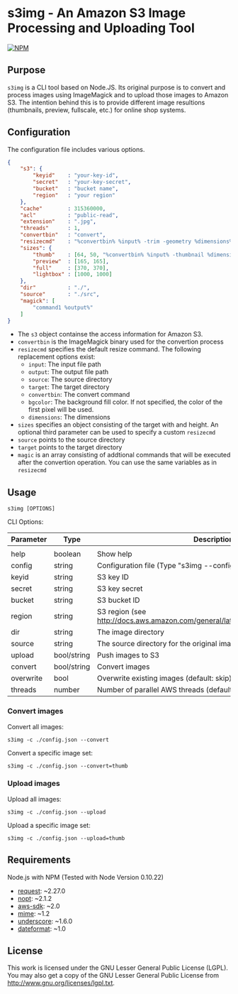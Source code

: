 s3img - An Amazon S3 Image Processing and Uploading Tool
========================================================

[![NPM](https://nodei.co/npm/s3img.png)](https://nodei.co/npm/s3img/)

Purpose
-------

`s3img` is a CLI tool based on Node.JS. Its original purpose is to convert and process images using ImageMagick and to
upload those images to Amazon S3. The intention behind this is to provide different image resultions (thumbnails, preview, fullscale, etc.)
for online shop systems.


Configuration
-------------

The configuration file includes various options.

```json
{
	"s3": {
		"keyid"    : "your-key-id",
		"secret"   : "your-key-secret",
		"bucket"   : "bucket name",
		"region"   : "your region"
	},
	"cache"        : 315360000,
	"acl"          : "public-read",
	"extension"    : ".jpg",
	"threads"      : 1,
	"convertbin"   : "convert",
	"resizecmd"    : "%convertbin% %input% -trim -geometry %dimensions% -gravity center -background %bgcolor% -extent %dimensions% %output%",
	"sizes": {
		"thumb"    : [64, 50, "%convertbin% %input% -thumbnail %dimensions%^ -gravity center -extent %dimensions% %output%"],
		"preview"  : [165, 165],
		"full"     : [370, 370],
		"lightbox" : [1000, 1000]
	},
	"dir"          : "./",
	"source"       : "./src",
	"magick": [
		"command1 %output%"
	]
}
```

* The `s3` object containse the access information for Amazon S3.
* `convertbin` is the ImageMagick binary used for the convertion process
* `resizecmd` specifies the default resize command. The following replacement options exist:
	- `input`: The input file path
	- `output`: The output file path
	- `source`: The source directory
	- `target`: The target directory
	- `convertbin`: The convert command
	- `bgcolor`: The background fill color. If not specified, the color of the first pixel will be used.
	- `dimensions`: The dimensions
* `sizes` specifies an object consisting of the target with and height. An optional third parameter can be used to specify a custom `resizecmd`
* `source` points to the source directory
* `target` points to the target directory
* `magic` is an array consisting of addtional commands that will be executed after the convertion operation.
   You can use the same variables as in `resizecmd`


Usage
-----

```
s3img [OPTIONS]
```

CLI Options:

| Parameter |     Type    |                                    Description                                    |
| --------- | ----------- | --------------------------------------------------------------------------------- |
|           |             |                                                                                   |
| help      | boolean     | Show help                                                                         |
| config    | string      | Configuration file (Type "s3img --config --help" for more)                        |
| keyid     | string      | S3 key ID                                                                         |
| secret    | string      | S3 key secret                                                                     |
| bucket    | string      | S3 bucket ID                                                                      |
| region    | string      | S3 region (see http://docs.aws.amazon.com/general/latest/gr/rande.html#s3_region) |
| dir       | string      | The image directory                                                               |
| source    | string      | The source directory for the original images                                      |
| upload    | bool/string | Push images to S3                                                                 |
| convert   | bool/string | Convert images                                                                    |
| overwrite | bool        | Overwrite existing images (default: skip)                                         |
| threads   | number      | Number of parallel AWS threads (default: 1)                                       |


### Convert images ###

Convert all images:

```
s3img -c ./config.json --convert
```

Convert a specific image set:

```
s3img -c ./config.json --convert=thumb
```


### Upload images ###

Upload all images:

```
s3img -c ./config.json --upload
```

Upload a specific image set:

```
s3img -c ./config.json --upload=thumb
```


Requirements
------------

Node.js with NPM (Tested with Node Version 0.10.22)

* [request](https://www.npmjs.org/package/request): ~2.27.0
* [nopt](https://www.npmjs.org/package/nopt): ~2.1.2
* [aws-sdk](https://www.npmjs.org/package/aws-sdk): ~2.0
* [mime](https://www.npmjs.org/package/mime): ~1.2
* [underscore](https://www.npmjs.org/package/underscore): ~1.6.0
* [dateformat](https://www.npmjs.org/package/dateformat): ~1.0


License
-------
This work is licensed under the GNU Lesser General Public License (LGPL). You may also get a copy of the GNU Lesser General Public License from http://www.gnu.org/licenses/lgpl.txt.
